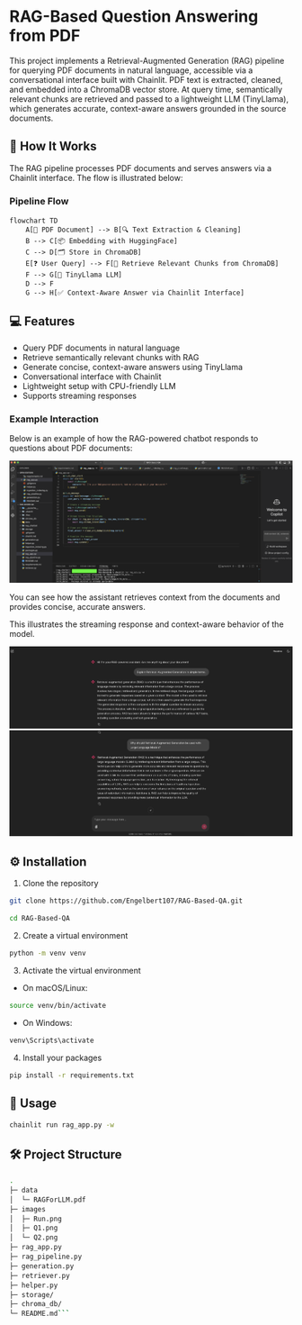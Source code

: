 # RAG-Based Question Answering from PDF

This project implements a Retrieval-Augmented Generation (RAG) pipeline for querying PDF documents in natural language, accessible via a conversational interface built with Chainlit. PDF text is extracted, cleaned, and embedded into a ChromaDB vector store. At query time, semantically relevant chunks are retrieved and passed to a lightweight LLM (TinyLlama), which generates accurate, context-aware answers grounded in the source documents.

## 🔄 How It Works

The RAG pipeline processes PDF documents and serves answers via a Chainlit interface. The flow is illustrated below:

### Pipeline Flow

```mermaid
flowchart TD
    A[📄 PDF Document] --> B[🔍 Text Extraction & Cleaning]
    B --> C[📦 Embedding with HuggingFace]
    C --> D[🗂️ Store in ChromaDB]
    E[❓ User Query] --> F[🔎 Retrieve Relevant Chunks from ChromaDB]
    F --> G[🤖 TinyLlama LLM]
    D --> F
    G --> H[✅ Context-Aware Answer via Chainlit Interface]
```

## 💻 Features

- Query PDF documents in natural language
- Retrieve semantically relevant chunks with RAG
- Generate concise, context-aware answers using TinyLlama
- Conversational interface with Chainlit
- Lightweight setup with CPU-friendly LLM
- Supports streaming responses


### Example Interaction

Below is an example of how the RAG-powered chatbot responds to questions about PDF documents:

![](images/Run.png)

You can see how the assistant retrieves context from the documents and provides concise, accurate answers.

This illustrates the streaming response and context-aware behavior of the model.

![](images/Q1.png)
![](images/Q2.png)


## ⚙️ Installation

1. Clone the repository
```bash
git clone https://github.com/Engelbert107/RAG-Based-QA.git
```

```bash
cd RAG-Based-QA
```

2. Create a virtual environment
```bash
python -m venv venv
```
3. Activate the virtual environment

- On macOS/Linux:
```bash
source venv/bin/activate
```

- On Windows:
```bash
venv\Scripts\activate
```

4. Install your packages
```bash
pip install -r requirements.txt
```


## 🚀 Usage

```bash
chainlit run rag_app.py -w
```


## 🛠️ Project Structure

```bash
.
├─ data
│  └─ RAGForLLM.pdf             
├─ images
│  ├─ Run.png
│  ├─ Q1.png
│  └─ Q2.png          
├─ rag_app.py          
├─ rag_pipeline.py     
├─ generation.py       
├─ retriever.py        
├─ helper.py          
├─ storage/            
├─ chroma_db/          
└─ README.md```



